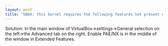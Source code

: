 ```yaml
---
layout: post
title: "VBOX: this kernel requires the following features not present on the CPU:pae"
---
```


Solution:
In the main window of VirtualBox->settings->General selection on the left->the Advanced tab on the right. 
Enable PAE/NX is in the middle of the window in Extended Features.